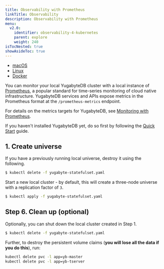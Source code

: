 ```yaml
---
title: Observability with Prometheus
linkTitle: Observability 
description: Observability with Prometheus
menu:
  v2.0:
    identifier: observability-4-kubernetes
    parent: explore
    weight: 240
isTocNested: true
showAsideToc: true
---
```


<ul class="nav nav-tabs-alt nav-tabs-yb">

  <li >
    <a href="/latest/explore/observability/macos" class="nav-link">
      <i class="fab fa-apple" aria-hidden="true"></i>
      macOS
    </a>
  </li>

  <li >
    <a href="/latest/explore/observability/linux" class="nav-link">
      <i class="fab fa-linux" aria-hidden="true"></i>
      Linux
    </a>
  </li>

  <li >
    <a href="/latest/explore/observability/docker" class="nav-link">
      <i class="fab fa-docker" aria-hidden="true"></i>
      Docker
    </a>
  </li>
<!--
  <li >
    <a href="/latest/explore/observability-kubernetes" class="nav-link active">
      <i class="fas fa-cubes" aria-hidden="true"></i>
      Kubernetes
    </a>
  </li>
-->
</ul>

You can monitor your local YugabyteDB cluster with a local instance of [Prometheus](https://prometheus.io/), a popular standard for time-series monitoring of cloud native infrastructure. YugabyteDB services and APIs expose metrics in the Prometheus format at the `/prometheus-metrics` endpoint.

For details on the metrics targets for YugabyteDB, see [Monitoring with Prometheus](../../../reference/configuration/default-ports/#monitoring-with-prometheus).

If you haven't installed YugabyteDB yet, do so first by following the [Quick Start](../../../quick-start/install/) guide.

## 1. Create universe

If you have a previously running local universe, destroy it using the following.

```sh
$ kubectl delete -f yugabyte-statefulset.yaml
```

Start a new local cluster - by default, this will create a three-node universe with a replication factor of `3`.

```sh
$ kubectl apply -f yugabyte-statefulset.yaml
```

## Step 6. Clean up (optional)

Optionally, you can shut down the local cluster created in Step 1.

```sh
$ kubectl delete -f yugabyte-statefulset.yaml
```

Further, to destroy the persistent volume claims (**you will lose all the data if you do this**), run:

```sh
kubectl delete pvc -l app=yb-master
kubectl delete pvc -l app=yb-tserver
```
